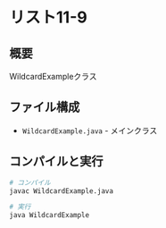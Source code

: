 # リスト11-9

## 概要
WildcardExampleクラス

## ファイル構成
- `WildcardExample.java` - メインクラス

## コンパイルと実行
```bash
# コンパイル
javac WildcardExample.java

# 実行
java WildcardExample
```
